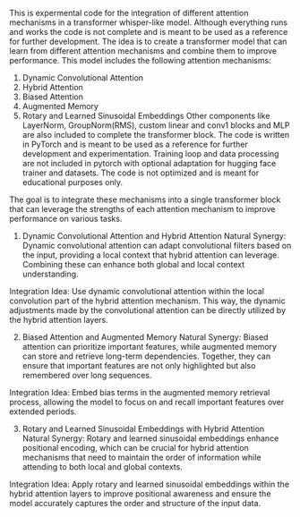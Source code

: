  This is expermental code for the integration of different attention mechanisms in a transformer whisper-like model. 
 Although everything runs and works the code is not complete and is meant to be used as a reference for further development.
 The idea is to create a transformer model that can learn from different attention mechanisms and combine them to improve performance.
 This model includes the following attention mechanisms:
 1. Dynamic Convolutional Attention
 2. Hybrid Attention
 3. Biased Attention
 4. Augmented Memory
 5. Rotary and Learned Sinusoidal Embeddings
 Other components like LayerNorm, GroupNorm(RMS), custom linear and conv1 blocks and MLP are also included to complete the transformer block.
 The code is written in PyTorch and is meant to be used as a reference for further development and experimentation. Training loop and data processing are not included in 
 pytorch with optional adaptation for hugging face trainer and datasets.
 The code is not optimized and is meant for educational purposes only.

 The goal is to integrate these mechanisms into a single transformer block that can leverage the strengths of each attention mechanism to improve performance on various 
 tasks.   

 1. Dynamic Convolutional Attention and Hybrid Attention
 Natural Synergy: Dynamic convolutional attention can adapt convolutional filters based on the input, providing a local context that hybrid attention can leverage. Combining 
 these can enhance both global and local context understanding.

 Integration Idea: Use dynamic convolutional attention within the local convolution part of the hybrid attention mechanism. This way, the dynamic adjustments made by the 
 convolutional attention can be directly utilized by the hybrid attention layers.

 2. Biased Attention and Augmented Memory
 Natural Synergy: Biased attention can prioritize important features, while augmented memory can store and retrieve long-term dependencies. Together, they can ensure that 
 important features are not only highlighted but also remembered over long sequences.

 Integration Idea: Embed bias terms in the augmented memory retrieval process, allowing the model to focus on and recall important features over extended periods.

 3. Rotary and Learned Sinusoidal Embeddings with Hybrid Attention
 Natural Synergy: Rotary and learned sinusoidal embeddings enhance positional encoding, which can be crucial for hybrid attention mechanisms that need to maintain the order 
 of information while attending to both local and global contexts.

 Integration Idea: Apply rotary and learned sinusoidal embeddings within the hybrid attention layers to improve positional awareness and ensure the model accurately captures 
 the order and structure of the input data.
